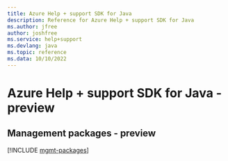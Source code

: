 ```yaml
---
title: Azure Help + support SDK for Java
description: Reference for Azure Help + support SDK for Java
ms.author: jfree
author: joshfree
ms.service: help+support
ms.devlang: java
ms.topic: reference
ms.data: 10/10/2022
---
```

# Azure Help + support SDK for Java - preview

## Management packages - preview
[!INCLUDE [mgmt-packages](help-+-support-mgmt-index.md)]